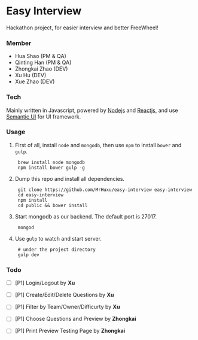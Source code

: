 # Easy Interview

Hackathon project, for easier interview and better FreeWheel!

### Member

- Hua Shao (PM & QA)
- Qinting Han (PM & QA)
- Zhongkai Zhao (DEV)
- Xu Hu (DEV)
- Xue Zhao (DEV)

### Tech

Mainly written in Javascript, powered by [Nodejs][1] and [Reactjs][2], and use [Semantic UI][3] for UI framework.

### Usage

1. First of all, install ```node``` and ```mongodb```, then use ```npm``` to install ```bower``` and ```gulp```.

        brew install node mongodb
        npm install bower gulp -g

2. Dump this repo and install all dependencies.

        git clone https://github.com/MrHuxu/easy-interview easy-interview
        cd easy-interview
        npm install
        cd public && bower install

3. Start mongodb as our backend. The default port is 27017.

        mongod

4. Use ```gulp``` to watch and start server.

        # under the project directory
        gulp dev

### Todo

- [ ] [P1] Login/Logout by **Xu**
- [ ] [P1] Create/Edit/Delete Questions by **Xu**
- [ ] [P1] Filter by Team/Owner/Difficurty by **Xu**
- [ ] [P1] Choose Questions and Preview by **Zhongkai**
- [ ] [P1] Print Preview Testing Page by **Zhongkai**


  [1]: https://nodejs.org/
  [2]: http://facebook.github.io/react/
  [3]: http://semantic-ui.com/
